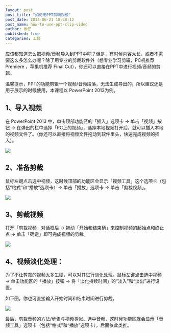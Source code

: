 ```yaml
---
layout: post
post_title: "如何用PPT剪辑视频"
post_date: 2014-06-21 18:38:12
post_name: how-to-use-ppt-clip-video
author: 伟仔
published: true
categories: 工具
---
```


应该都知道怎么把视频/音频导入到PPT中吧？但是，有时候内容太长，或者不需要这么多怎么办呢？除了用专业的剪裁软件外（想专业学习剪辑，PC机推荐 Premiere ，苹果机推荐 Final Cut），你还可以直接在PPT中进行视频/音频的剪辑。

温馨提示，PPT的功能剪辑一个视频/音频段落，无法生成导出的，所以建议还是用于展示的时候使用，本课程以 PowerPoint 2013为例。

## 1、导入视频

在 PowerPoint 2013 中，单击顶部功能区的「插入」选项卡 → 单击「视频」按钮 → 在弹出的栏中选择「PC上的视频」，选择本地视频打开后，就可以插入本地的视频文件了。（你还可以直接将视频文件拖动到软件里头，快速完成视频的插入）。

![](http://mmbiz.qpic.cn/mmbiz/z3T1vlHdIXicsDQ4ib5VibmMPVv02oiablXsYCYlynQokFyY8TfdeaAkrVnXwdHscdW3JdZ0poAbNaH87ytJyMMUibQ/0)

## 2、准备剪裁

鼠标左键点击选中视频，这时候顶部的功能区会显示「视频工具」这个选项卡（包括“格式”和“播放”选项卡）→ 单击「播放」选项卡 → 单击「剪裁视频」。

![](http://mmbiz.qpic.cn/mmbiz/z3T1vlHdIXicsDQ4ib5VibmMPVv02oiablXswG2waSXicvRENfytt2nyzX8ZaJ1EJTEWicZ0ZIZReibNDYhXTG6k9n8Nw/0)

## 3、剪裁视频

打开「剪裁视频」对话框后 → 拖动「开始和结束柄」来控制视频的起始点和终止点 → 单击「确定」即可完成视频的剪裁。

![](http://mmbiz.qpic.cn/mmbiz/z3T1vlHdIXicsDQ4ib5VibmMPVv02oiablXsjZOeJjw1VM7CKsMM5sYVibDPdfArJUmY3aiaSfuibRhUyQNxofVeQYsOQ/0)

## 4、视频淡化处理：

为了不让剪裁的视频太多生硬，可以对其进行淡化处理。鼠标左键点击选中视频 → 单击功能区的「播放」按钮 → 将「淡化持续时间」的“淡入”和“淡出”进行设置。

如下图，你也可直接输入开始时间和结束时间进行剪裁。

![](http://mmbiz.qpic.cn/mmbiz/z3T1vlHdIXicsDQ4ib5VibmMPVv02oiablXsaxprWpq9ljzS02C4JPXF0xOWb2yJpaL7aSIhv2qB3rW21Y5PibH4LXg/0)

最后，剪裁音频的方法/步骤与视频类似。选中音频，这时候功能区就会显示「音频工具」选项卡（包括“格式”和“播放”选项卡），后面依此类推。